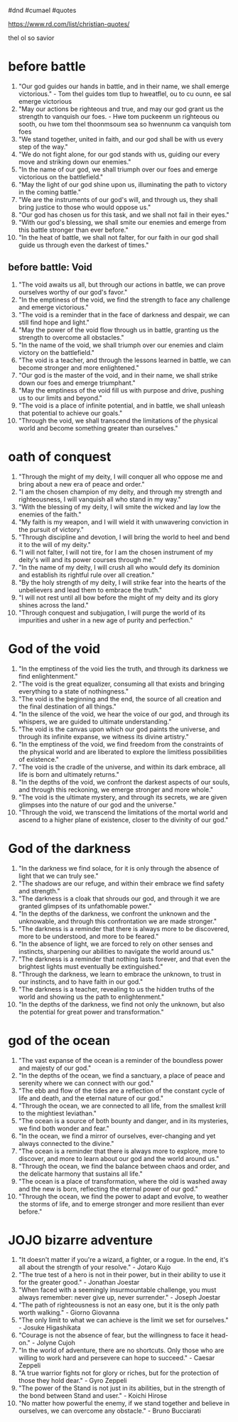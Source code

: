 #dnd #cumael #quotes

https://www.rd.com/list/christian-quotes/

thel ol so savior

# before battle
1.  "Our god guides our hands in battle, and in their name, we shall emerge victorious." - Tom thel guides tom tlup to hweatflel, ou to cu ounn, ee sal emerge victorious
2.  "May our actions be righteous and true, and may our god grant us the strength to vanquish our foes. - Hwe tom puckeenm un righteous ou sooth, ou hwe tom thel thoonmsoum sea so hwennunm ca vanquish tom foes
3.  "We stand together, united in faith, and our god shall be with us every step of the way."
4.  "We do not fight alone, for our god stands with us, guiding our every move and striking down our enemies."
5.  "In the name of our god, we shall triumph over our foes and emerge victorious on the battlefield."
6.  "May the light of our god shine upon us, illuminating the path to victory in the coming battle."
7.  "We are the instruments of our god's will, and through us, they shall bring justice to those who would oppose us."
8.  "Our god has chosen us for this task, and we shall not fail in their eyes."
9.  "With our god's blessing, we shall smite our enemies and emerge from this battle stronger than ever before."
10.  "In the heat of battle, we shall not falter, for our faith in our god shall guide us through even the darkest of times."
## before battle: Void
1.  "The void awaits us all, but through our actions in battle, we can prove ourselves worthy of our god's favor."    
2.  "In the emptiness of the void, we find the strength to face any challenge and emerge victorious."
3.  "The void is a reminder that in the face of darkness and despair, we can still find hope and light."
4.  "May the power of the void flow through us in battle, granting us the strength to overcome all obstacles."
5.  "In the name of the void, we shall triumph over our enemies and claim victory on the battlefield."
6.  "The void is a teacher, and through the lessons learned in battle, we can become stronger and more enlightened."
7.  "Our god is the master of the void, and in their name, we shall strike down our foes and emerge triumphant."
8.  "May the emptiness of the void fill us with purpose and drive, pushing us to our limits and beyond."
9.  "The void is a place of infinite potential, and in battle, we shall unleash that potential to achieve our goals."
10.  "Through the void, we shall transcend the limitations of the physical world and become something greater than ourselves."
# oath of conquest
1.  "Through the might of my deity, I will conquer all who oppose me and bring about a new era of peace and order."    
2.  "I am the chosen champion of my deity, and through my strength and righteousness, I will vanquish all who stand in my way."
3.  "With the blessing of my deity, I will smite the wicked and lay low the enemies of the faith."
4.  "My faith is my weapon, and I will wield it with unwavering conviction in the pursuit of victory."
5.  "Through discipline and devotion, I will bring the world to heel and bend it to the will of my deity."
6.  "I will not falter, I will not tire, for I am the chosen instrument of my deity's will and its power courses through me."
7.  "In the name of my deity, I will crush all who would defy its dominion and establish its rightful rule over all creation."
8.  "By the holy strength of my deity, I will strike fear into the hearts of the unbelievers and lead them to embrace the truth."
9.  "I will not rest until all bow before the might of my deity and its glory shines across the land."
10.  "Through conquest and subjugation, I will purge the world of its impurities and usher in a new age of purity and perfection."
# God of the void
1.  "In the emptiness of the void lies the truth, and through its darkness we find enlightenment."
2.  "The void is the great equalizer, consuming all that exists and bringing everything to a state of nothingness."
3.  "The void is the beginning and the end, the source of all creation and the final destination of all things."
4.  "In the silence of the void, we hear the voice of our god, and through its whispers, we are guided to ultimate understanding."
5.  "The void is the canvas upon which our god paints the universe, and through its infinite expanse, we witness its divine artistry."
6.  "In the emptiness of the void, we find freedom from the constraints of the physical world and are liberated to explore the limitless possibilities of existence."
7.  "The void is the cradle of the universe, and within its dark embrace, all life is born and ultimately returns."
8.  "In the depths of the void, we confront the darkest aspects of our souls, and through this reckoning, we emerge stronger and more whole."
9.  "The void is the ultimate mystery, and through its secrets, we are given glimpses into the nature of our god and the universe."
10.  "Through the void, we transcend the limitations of the mortal world and ascend to a higher plane of existence, closer to the divinity of our god."
# God of the darkness
1.  "In the darkness we find solace, for it is only through the absence of light that we can truly see."
2.  "The shadows are our refuge, and within their embrace we find safety and strength."
3.  "The darkness is a cloak that shrouds our god, and through it we are granted glimpses of its unfathomable power."
4.  "In the depths of the darkness, we confront the unknown and the unknowable, and through this confrontation we are made stronger."
5.  "The darkness is a reminder that there is always more to be discovered, more to be understood, and more to be feared."
6.  "In the absence of light, we are forced to rely on other senses and instincts, sharpening our abilities to navigate the world around us."
7.  "The darkness is a reminder that nothing lasts forever, and that even the brightest lights must eventually be extinguished."
8.  "Through the darkness, we learn to embrace the unknown, to trust in our instincts, and to have faith in our god."
9.  "The darkness is a teacher, revealing to us the hidden truths of the world and showing us the path to enlightenment."
10.  "In the depths of the darkness, we find not only the unknown, but also the potential for great power and transformation."
# god of the ocean
1.  "The vast expanse of the ocean is a reminder of the boundless power and majesty of our god."
2.  "In the depths of the ocean, we find a sanctuary, a place of peace and serenity where we can connect with our god."
3.  "The ebb and flow of the tides are a reflection of the constant cycle of life and death, and the eternal nature of our god."
4.  "Through the ocean, we are connected to all life, from the smallest krill to the mightiest leviathan."
5.  "The ocean is a source of both bounty and danger, and in its mysteries, we find both wonder and fear."
6.  "In the ocean, we find a mirror of ourselves, ever-changing and yet always connected to the divine."
7.  "The ocean is a reminder that there is always more to explore, more to discover, and more to learn about our god and the world around us."
8.  "Through the ocean, we find the balance between chaos and order, and the delicate harmony that sustains all life."
9.  "The ocean is a place of transformation, where the old is washed away and the new is born, reflecting the eternal power of our god."
10.  "Through the ocean, we find the power to adapt and evolve, to weather the storms of life, and to emerge stronger and more resilient than ever before."
# JOJO bizarre adventure
1.  "It doesn't matter if you're a wizard, a fighter, or a rogue. In the end, it's all about the strength of your resolve." - Jotaro Kujo
2.  "The true test of a hero is not in their power, but in their ability to use it for the greater good." - Jonathan Joestar
3.  "When faced with a seemingly insurmountable challenge, you must always remember: never give up, never surrender." - Joseph Joestar
4.  "The path of righteousness is not an easy one, but it is the only path worth walking." - Giorno Giovanna
5.  "The only limit to what we can achieve is the limit we set for ourselves." - Josuke Higashikata
6.  "Courage is not the absence of fear, but the willingness to face it head-on." - Jolyne Cujoh
7.  "In the world of adventure, there are no shortcuts. Only those who are willing to work hard and persevere can hope to succeed." - Caesar Zeppeli
8.  "A true warrior fights not for glory or riches, but for the protection of those they hold dear." - Gyro Zeppeli
9.  "The power of the Stand is not just in its abilities, but in the strength of the bond between Stand and user." - Koichi Hirose
10.  "No matter how powerful the enemy, if we stand together and believe in ourselves, we can overcome any obstacle." - Bruno Bucciarati